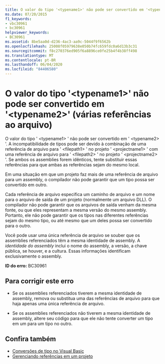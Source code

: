 ```yaml
---
title: O valor do tipo '<typename1>' não pode ser convertido em '<typename2>' (várias referências ao arquivo)
ms.date: 07/20/2015
f1_keywords:
- vbc30961
- bc30961
helpviewer_keywords:
- BC30961
ms.assetid: 8be5aa0d-d236-4ac3-aa9c-5044f9f6562b
ms.openlocfilehash: 25008f05979638e050b74fc659fdc0a6d13b3c31
ms.sourcegitcommit: f8c270376ed905f6a8896ce0fe25b4f4b38ff498
ms.translationtype: MT
ms.contentlocale: pt-BR
ms.lasthandoff: 06/04/2020
ms.locfileid: "84406580"
---
```

# <a name="value-of-type-typename1-cannot-be-converted-to-typename2-multiple-file-references"></a>O valor do tipo '\<typename1>' não pode ser convertido em '\<typename2>' (várias referências ao arquivo)
O valor do tipo ' \<typename1> ' não pode ser convertido em ' \<typename2> '. A incompatibilidade de tipos pode ser devido à combinação de uma referência de arquivo para ' \<filepath1> ' no projeto ' \<projectname1> ' com uma referência de arquivo para ' \<filepath2> ' no projeto ' \<projectname2> '. Se ambos os assemblies forem idênticos, tente substituir essas referências para que ambas as referências sejam do mesmo local.  
  
 Em uma situação em que um projeto faz mais de uma referência de arquivo para um assembly, o compilador não pode garantir que um tipo possa ser convertido em outro.  
  
 Cada referência de arquivo especifica um caminho de arquivo e um nome para o arquivo de saída de um projeto (normalmente um arquivo DLL). O compilador não pode garantir que os arquivos de saída venham da mesma fonte, ou que eles representam a mesma versão do mesmo assembly. Portanto, ele não pode garantir que os tipos nas diferentes referências sejam do mesmo tipo, ou até mesmo que um deles possa ser convertido para o outro.  
  
 Você pode usar uma única referência de arquivo se souber que os assemblies referenciados têm a mesma identidade de assembly. A *identidade do assembly* inclui o nome do assembly, a versão, a chave pública, se houver, e a cultura. Essas informações identificam exclusivamente o assembly.  
  
 **ID do erro:** BC30961  
  
## <a name="to-correct-this-error"></a>Para corrigir este erro  
  
- Se os assemblies referenciados tiverem a mesma identidade de assembly, remova ou substitua uma das referências de arquivo para que haja apenas uma única referência de arquivo.  
  
- Se os assemblies referenciados não tiverem a mesma identidade de assembly, altere seu código para que ele não tente converter um tipo em um para um tipo no outro.  
  
## <a name="see-also"></a>Confira também

- [Conversões de tipo no Visual Basic](../../programming-guide/language-features/data-types/type-conversions.md)
- [Gerenciando referências em um projeto](/visualstudio/ide/managing-references-in-a-project)
